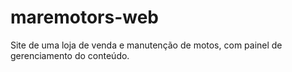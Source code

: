 # maremotors-web
Site de uma loja de venda e manutenção de motos, com painel de gerenciamento do conteúdo.
